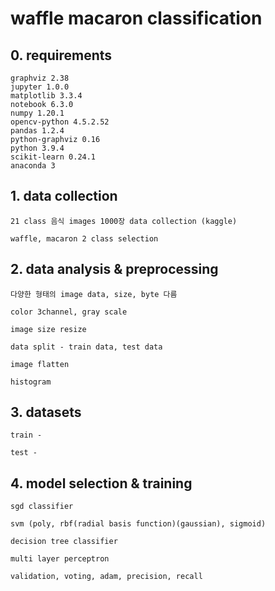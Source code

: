 # waffle macaron classification

## 0. requirements

    graphviz 2.38  
    jupyter 1.0.0  
    matplotlib 3.3.4  
    notebook 6.3.0  
    numpy 1.20.1  
    opencv-python 4.5.2.52  
    pandas 1.2.4  
    python-graphviz 0.16  
    python 3.9.4  
    scikit-learn 0.24.1  
    anaconda 3

## 1. data collection

    21 class 음식 images 1000장 data collection (kaggle)
   
    waffle, macaron 2 class selection
   
## 2. data analysis & preprocessing

    다양한 형태의 image data, size, byte 다름
   
    color 3channel, gray scale

    image size resize
   
    data split - train data, test data
   
    image flatten
   
    histogram
    
## 3. datasets

    train - 
    
    test - 

## 4. model selection & training

    sgd classifier
   
    svm (poly, rbf(radial basis function)(gaussian), sigmoid)

    decision tree classifier

    multi layer perceptron
   
    validation, voting, adam, precision, recall
